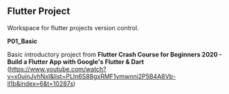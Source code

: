 ## Flutter Project 

Workspace for flutter projects version control.

**P01_Basic**

Basic introductory project from __Flutter Crash Course for Beginners 2020 - Build a Flutter App with Google's Flutter & Dart__ (https://www.youtube.com/watch?v=x0uinJvhNxI&list=PLln6S88gxRMF1vmwnni2P5B4A8Vb-ll1b&index=6&t=10287s)
